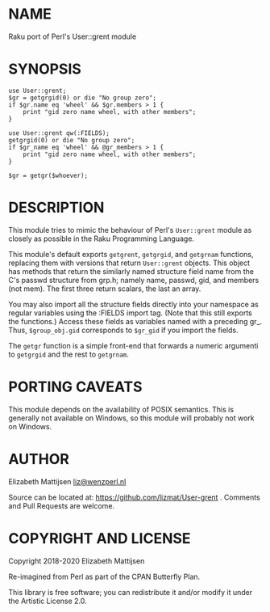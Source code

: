 NAME
====

Raku port of Perl's User::grent module

SYNOPSIS
========

    use User::grent;
    $gr = getgrgid(0) or die "No group zero";
    if $gr.name eq 'wheel' && $gr.members > 1 {
        print "gid zero name wheel, with other members";
    } 
     
    use User::grent qw(:FIELDS);
    getgrgid(0) or die "No group zero";
    if $gr_name eq 'wheel' && @gr_members > 1 {
        print "gid zero name wheel, with other members";
    } 
     
    $gr = getgr($whoever);

DESCRIPTION
===========

This module tries to mimic the behaviour of Perl's `User::grent` module as closely as possible in the Raku Programming Language.

This module's default exports `getgrent`, `getgrgid`, and `getgrnam` functions, replacing them with versions that return `User::grent` objects. This object has methods that return the similarly named structure field name from the C's passwd structure from grp.h; namely name, passwd, gid, and members (not mem). The first three return scalars, the last an array.

You may also import all the structure fields directly into your namespace as regular variables using the :FIELDS import tag. (Note that this still exports the functions.) Access these fields as variables named with a preceding gr_. Thus, `$group_obj.gid` corresponds to `$gr_gid` if you import the fields.

The `getgr` function is a simple front-end that forwards a numeric argumenti to `getgrgid` and the rest to `getgrnam`.

PORTING CAVEATS
===============

This module depends on the availability of POSIX semantics. This is generally not available on Windows, so this module will probably not work on Windows.

AUTHOR
======

Elizabeth Mattijsen <liz@wenzperl.nl>

Source can be located at: https://github.com/lizmat/User-grent . Comments and Pull Requests are welcome.

COPYRIGHT AND LICENSE
=====================

Copyright 2018-2020 Elizabeth Mattijsen

Re-imagined from Perl as part of the CPAN Butterfly Plan.

This library is free software; you can redistribute it and/or modify it under the Artistic License 2.0.


